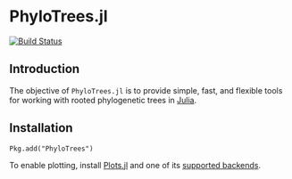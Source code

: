 # PhyloTrees.jl

[![Build Status](https://travis-ci.org/jangevaare/PhyloTrees.jl.svg?branch=master)](https://travis-ci.org/jangevaare/PhyloTrees.jl)

## Introduction

The objective of `PhyloTrees.jl` is to provide simple, fast, and flexible tools for working with rooted phylogenetic trees in [Julia](http://julialang.org).

## Installation
    Pkg.add("PhyloTrees")

To enable plotting, install [Plots.jl](https://github.com/tbreloff/Plots.jl) and one of its [supported backends](http://plots.readthedocs.io/en/latest/backends/).
